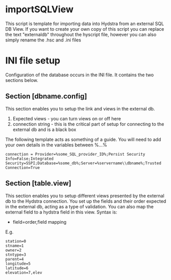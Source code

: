 # importSQLView

This script is template for importing data into Hydstra from an external SQL DB View. 
If you want to create your own copy of this script you can replace the text "externaldb" throughout the hyscript file, however you can also simply rename the .hsc and .ini files 


# INI file setup
Configuration of the database occurs in the INI file. It contains the two sections below.

## Section [dbname.config]
This section enables you to setup the link and views in the external db.

1. Expected views - you can turn views on or off here
2. connection string - this is the critical part of setup for connecting to the external db and is a black box

The following template acts as something of a guide. You will need to add your own details in the variables between %...%

```
connection = Provider=%some_SQL_provider_ID%;Persist Security Info=False;Integrated Security=SSPI;Database=%some_db%;Server=%servername\\dbname%;Trusted Connection=True
```

## Section [table.view]
This section enables you to setup different views presented by the external db to the Hydstra connection. 
You set up the fields and their order expected in the external db, acting as a type of validation. 
You can also map the external field to a hydstra field in this view. Syntax is:

* field=order,field mapping

E.g. 
```
station=0
stname=1
owner=2
stntype=3
parent=4
longitude=5
latitude=6
elevation=7,elev

```
